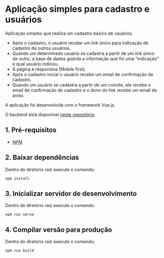 # Aplicação simples para cadastro e usuários

Aplicação simples que realiza um cadastro básico de usuários. 
- Após o cadastro, o usuário recebe um link único para indicação de cadastro de outros usuários.
- Quando um determinado usuário se cadastra a partir de um link único de outro, a base de dados guarda a informação que foi uma “indicação” e qual usuário indicou.
- A página é responsiva (Mobile first).
- Após o cadastro inicial o usuário recebe um email de confirmação de cadastro.
- Quando um usuário se cadastra a partir de um convite, ele recebe o email de confirmação de cadastro e o dono do link recebe um email de aviso.

A aplicação foi desenvolvida com o framework Vue.js.

O backend está disponível [neste repositório](https://github.com/waliqueiroz/conversao-back).

## 1. Pré-requisitos

- [NPM](https://www.npmjs.com/get-npm)

## 2. Baixar dependências

Dentro do diretório raiz execute o comando:

```
npm install
```

## 3. Inicializar servidor de desenvolvimento

Dentro do diretório raiz execute o comando:
```
npm run serve
```

## 4. Compilar versão para produção

Dentro do diretório raiz execute o comando:
```
npm run build
```
